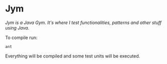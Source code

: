 # Jym 
*Jym is a Java Gym. It's where I test functionalities, patterns and other stuff using Java.*

To compile run:

`ant` 

Everything will be compiled and some test units will be executed.
